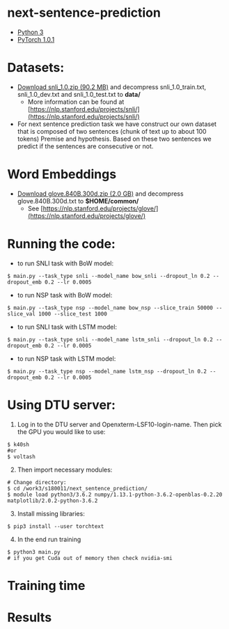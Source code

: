 # next-sentence-prediction

* [Python 3](https://www.python.org/downloads/)
* [PyTorch 1.0.1](https://pytorch.org/)

# Datasets:
* [Download snli_1.0.zip (90.2 MB)](https://nlp.stanford.edu/projects/snli/snli_1.0.zip) and decompress snli_1.0_train.txt, snli_1.0_dev.txt and snli_1.0_test.txt to __data/__
    * More information can be found at [https://nlp.stanford.edu/projects/snli/](https://nlp.stanford.edu/projects/snli/)
* For next sentence prediction task we have construct our own dataset that is composed of two sentences (chunk of text up to about 100 tokens) Premise and hypothesis. Based on these two sentences we predict if the sentences are consecutive or not.

# Word Embeddings
* [Download glove.840B.300d.zip (2.0 GB)](http://nlp.stanford.edu/data/glove.840B.300d.zip) and decompress glove.840B.300d.txt to __$HOME/common/__
    * See [https://nlp.stanford.edu/projects/glove/](https://nlp.stanford.edu/projects/glove/)

# Running the code:

- to run SNLI task with BoW model:
```
$ main.py --task_type snli --model_name bow_snli --dropout_ln 0.2 --dropout_emb 0.2 --lr 0.0005
```
- to run NSP task with BoW model:
```
$ main.py --task_type nsp --model_name bow_nsp --slice_train 50000 --slice_val 1000 --slice_test 1000
```
- to run SNLI task with LSTM model:
```
$ main.py --task_type snli --model_name lstm_snli --dropout_ln 0.2 --dropout_emb 0.2 --lr 0.0005
```
- to run NSP task with LSTM model:
```
$ main.py --task_type nsp --model_name lstm_nsp --dropout_ln 0.2 --dropout_emb 0.2 --lr 0.0005
```
# Using DTU server:

1. Log in to the DTU server and Openxterm-LSF10-login-name. Then pick the GPU you would like to use:
```
$ k40sh 
#or
$ voltash
```
2. Then import necessary modules:
```
# Change directory:
$ cd /work3/s180011/next_sentence_prediction/
$ module load python3/3.6.2 numpy/1.13.1-python-3.6.2-openblas-0.2.20 matplotlib/2.0.2-python-3.6.2
```
3. Install missing libraries:
```
$ pip3 install --user torchtext
```
4. In the end run training
```
$ python3 main.py 
# if you get Cuda out of memory then check nvidia-smi
``` 

# Training time


# Results

